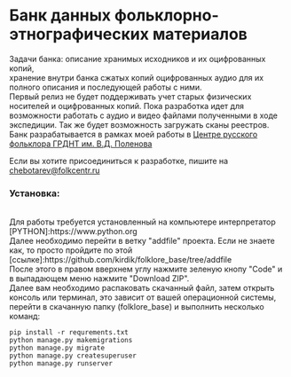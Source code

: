 # Банк данных фольклорно-этнографических материалов
Задачи банка: описание хранимых исходников и их оцифрованных копий, <br>
хранение внутри банка сжатых копий оцифрованных аудио для их полного описания и последующей работы с ними. <br>
Первый релиз не будет поддерживать учет старых физических носителей и оцифрованных копий. Пока разработка идет для возможности работать с аудио и видео файлами полученными в ходе экспедиции. Так же будет возможность загружать сканы реестров.<br>
Банк разрабатывается в рамках моей работы в [Центре русского фольклора ГРДНТ им. В.Д. Поленова](http://folkcentr.ru)<br>

Если вы хотите присоединиться к разработке, пишите на chebotarev@folkcentr.ru

### Установка:
<br>
Для работы требуется установленный на компьютере интерпретатор [PYTHON]:https://www.python.org <br>
Далее необходимо перейти в ветку "addfile" проекта. Если не знаете как, то просто пройдите по этой [ссылке]:https://github.com/kirdik/folklore_base/tree/addfile <br>
После этого в правом вверхнем углу нажмите зеленую кнопу "Code" и в выпадающем меню нажмите "Download ZIP". <br>
Далее вам необходимо распаковать скачанный файл, затем открыть консоль или терминал, это зависит от вашей операционной системы, перейти в скачанную папку (folklore_base) и выполнить несколько команд:<br>

```
pip install -r requrements.txt
python manage.py makemigrations
python manage.py migrate
python manage.py createsuperuser
python manage.py runserver

```
